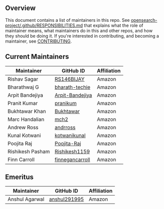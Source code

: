 ## Overview

This document contains a list of maintainers in this repo. See [opensearch-project/.github/RESPONSIBILITIES.md](https://github.com/opensearch-project/.github/blob/main/RESPONSIBILITIES.md#maintainer-responsibilities) that explains what the role of maintainer means, what maintainers do in this and other repos, and how they should be doing it. If you're interested in contributing, and becoming a maintainer, see [CONTRIBUTING](CONTRIBUTING.md).

## Current Maintainers

| Maintainer       | GitHub ID                                    | Affiliation |
|------------------|----------------------------------------------|-------------|
| Rishav Sagar     | [RS146BIJAY](https://github.com/RS146BIJAY)  | Amazon      |
| Bharathwaj G     | [bharath-techie](https://github.com/bharath-techie) | Amazon      |
| Arpit Bandejiya  | [Arpit-Bandejiya](https://github.com/Arpit-Bandejiya) | Amazon      |
| Pranit Kumar     | [pranikum](https://github.com/pranikum)      | Amazon      |
| Bukhtawar Khan   | [Bukhtawar](https://github.com/Bukhtawar)    | Amazon      |
| Marc Handalian   | [mch2](https://github.com/mch2)              | Amazon      |
| Andrew Ross      | [andrross](https://github.com/andrross)      | Amazon      |
| Kunal Kotwani    | [kotwanikunal](https://github.com/kotwanikunal) | Amazon      |
| Poojita Raj      | [Poojita-Raj](https://github.com/Poojita-Raj) | Amazon      |
| Rishikesh Pasham | [Rishikesh1159](https://github.com/Rishikesh1159)         | Amazon      |
| Finn Carroll     | [finnegancarroll](https://github.com/finnegancarroll)         | Amazon      |

## Emeritus

| Maintainer  | GitHub ID                                  | Affiliation |
|-------------| ------------------------------------------ | ----------- |
| Anshul Agarwal | [anshul291995](https://github.com/anshul291995)     | Amazon      |
